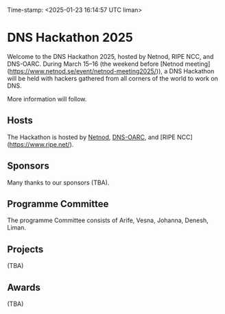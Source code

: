 Time-stamp: <2025-01-23 16:14:57 UTC liman>

# DNS Hackathon 2025

Welcome to the DNS Hackathon 2025, hosted by Netnod, RIPE NCC, and
DNS-OARC. During March 15–16 (the weekend before [Netnod meeting]
(https://www.netnod.se/event/netnod-meeting2025/)), a DNS Hackathon
will be held with hackers gathered from all corners of the world to
work on DNS.

More information will follow.

## Hosts

The Hackathon is hosted by [Netnod](https://www.netnod.se/),
[DNS-OARC](https://www.dns-oarc.net/), and [RIPE NCC]
(https://www.ripe.net/).

## Sponsors

Many thanks to our sponsors (TBA).

## Programme Committee

The programme Committee consists of Arife, Vesna, Johanna, Denesh, Liman.

## Projects

(TBA)

## Awards

(TBA)
